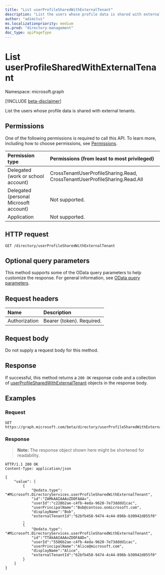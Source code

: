 ```yaml
---
title: "List userProfileSharedWithExternalTenant"
description: "List the users whose profile data is shared with external tenants."
author: "adimitui"
ms.localizationpriority: medium
ms.prod: "directory-management"
doc_type: apiPageType
---
```


# List userProfileSharedWithExternalTenant
Namespace: microsoft.graph

[!INCLUDE [beta-disclaimer](../../includes/beta-disclaimer.md)]

List the users whose profile data is shared with external tenants.

## Permissions
One of the following permissions is required to call this API. To learn more, including how to choose permissions, see [Permissions](/graph/permissions-reference).

|Permission type|Permissions (from least to most privileged)|
|:---|:---|
|Delegated (work or school account)|CrossTenantUserProfileSharing.Read, CrossTenantUserProfileSharing.Read.All|
|Delegated (personal Microsoft account)|Not supported.|
|Application|Not supported.|

## HTTP request

<!-- {
  "blockType": "ignored"
}
-->
``` http
GET /directory/userProfileSharedWithExternalTenant
```

## Optional query parameters
This method supports some of the OData query parameters to help customize the response. For general information, see [OData query parameters](/graph/query-parameters).

## Request headers
|Name|Description|
|:---|:---|
|Authorization|Bearer {token}. Required.|

## Request body
Do not supply a request body for this method.

## Response

If successful, this method returns a `200 OK` response code and a collection of [userProfileSharedWithExternalTenant](../resources/userProfileSharedWithExternalTenant.md) objects in the response body.

## Examples

### Request
<!-- {
  "blockType": "request",
  "name": "list_tenantreference"
}
-->
``` http
GET https://graph.microsoft.com/beta/directory/userProfileSharedWithExternalTenant
```

### Response
>**Note:** The response object shown here might be shortened for readability.
<!-- {
  "blockType": "response",
  "truncated": true,
  "@odata.type": "Collection(Microsoft.DirectoryServices.tenantReference)"
}
-->
``` http
HTTP/1.1 200 OK
Content-Type: application/json

{
    "value": [
        {
            "@odata.type": "#Microsoft.DirectoryServices.userProfileSharedWithExternalTenant",
            "id":"ZAMkAAIAAAoZDOFAAA=",
            "userId":"c228b2ae-c4fb-4eda-9620-7e73dddd1cac",
            "userPrincipalName":"Bob@contoso.onmicrosoft.com",
            "displayName":"Bob",
            "externalTenantId":"62bfb458-9474-4c44-896b-b30942d055f0"
        ,
        {
            "@odata.type": "#Microsoft.DirectoryServices.userProfileSharedWithExternalTenant",
            "id":"TTAkAAIAAAoZDOFAAD=",
            "userId":"5586b2ae-c4fb-4eda-9620-7e73dddd1cac",
            "userPrincipalName":"Alice@microsoft.com",
            "displayName":"Alice",
            "externalTenantId":"62bfb458-9474-4c44-896b-b30942d055f0"
        }
    ]
}
```

